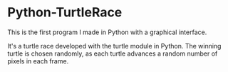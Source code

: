 # Python-TurtleRace

This is the first program I made in Python with a graphical interface.

It's a turtle race developed with the turtle module in Python. The winning turtle is chosen randomly, as each turtle advances a random number of pixels in each frame.
